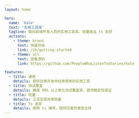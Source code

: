 ```yaml
---
layout: home

hero:
  name: 'Kale'
  text: '实用工具库'
  tagline: 面向前端开发人员的实用工具库，轻量级且 ts 友好
  actions:
    - theme: brand
      text: 快速开始
      link: /zh/getting-started
    - theme: alt
      text: 查看源码
      link: https://github.com/PeopleWhoListenToStories/kale

features:
  - title: 通用
    details: 提供日常开发中经常使用的实用工具
  - title: 测试覆盖
    details: 确保 99% 以上单元测试覆盖率，提供稳定性保证
  - title: 轻量
    details: 工具实现非常轻量
  - title: Ts 友好
    details: 使用 ts 编写，提供完善的类型支持
---
```

